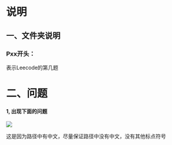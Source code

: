 # 说明

## 一、文件夹说明

### Pxx开头：

表示Leecode的第几题

# 二、问题

#### 1, 出现下面的问题

![](C:\Users\q1375\AppData\Roaming\marktext\images\2025-01-03-17-04-05-image.png)

这是因为路径中有中文，尽量保证路径中没有中文，没有其他标点符号
